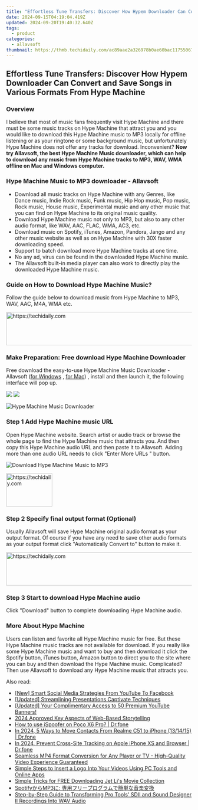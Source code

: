 ```yaml
---
title: "Effortless Tune Transfers: Discover How Hypem Downloader Can Convert and Save Songs in Various Formats From Hype Machine"
date: 2024-09-15T04:19:04.419Z
updated: 2024-09-20T19:40:32.640Z
tags:
  - product
categories:
  - allavsoft
thumbnail: https://thmb.techidaily.com/ac89aae2a326978b0ae60bac11755067574f83eed6bc1f4ab82f533632f5d39e.jpg
---
```


## Effortless Tune Transfers: Discover How Hypem Downloader Can Convert and Save Songs in Various Formats From Hype Machine

### Overview

I believe that most of music fans frequently visit Hype Machine and there must be some music tracks on Hype Machine that attract you and you would like to download this Hype Machine music to MP3 locally for offline listening or as your ringtone or some background music, but unfortunately Hype Machine does not offer any tracks for download. Inconvenient? **Now try Allavsoft, the best Hype Machine Music downloader, which can help to download any music from Hype Machine tracks to MP3, WAV, WMA offline on Mac and Windows computer.**

### Hype Machine Music to MP3 downloader - Allavsoft

* Download all music tracks on Hype Machine with any Genres, like Dance music, Indie Rock music, Funk music, Hip Hop music, Pop music, Rock music, House music, Experimental music and any other music that you can find on Hype Machine to its original music quality.
* Download Hype Machine music not only to MP3, but also to any other audio format, like WAV, AAC, FLAC, WMA, AC3, etc.
* Download music on Spotify, iTunes, Amazon, Pandora, Jango and any other music website as well as on Hype Machine with 30X faster downloading speed.
* Support to batch download more Hype Machine tracks at one time.
* No any ad, virus can be found in the downloaded Hype Machine music.
* The Allavsoft built-in media player can also work to directly play the downloaded Hype Machine music.

### Guide on How to Download Hype Machine Music?

Follow the guide below to download music from Hype Machine to MP3, WAV, AAC, M4A, WMA etc.

<!-- affiliate ads begin -->
<a href="https://appsumo.8odi.net/c/5597632/2105864/7443" target="_top" id="2105864">
  <img src="//a.impactradius-go.com/display-ad/7443-2105864" border="0" alt="https://techidaily.com" width="728" height="90"/>
</a>
<img height="0" width="0" src="https://appsumo.8odi.net/i/5597632/2105864/7443" style="position:absolute;visibility:hidden;" border="0" />
<!-- affiliate ads end -->

### Make Preparation: Free download Hype Machine Downloader

Free download the easy-to-use Hype Machine Music Downloader - Allavsoft ([for Windows](https://tools.techidaily.com/allavsoft/products/) , [for Mac](https://tools.techidaily.com/allavsoft/products/)) , install and then launch it, the following interface will pop up.

[![](https://www.allavsoft.com/how-to/../images/how-to/free-download-win.jpg)](https://tools.techidaily.com/allavsoft/products/) [![](https://www.allavsoft.com/how-to/../images/how-to/free-download-mac.jpg)](https://tools.techidaily.com/allavsoft/products/)

![Hype Machine Music Downloader](https://www.allavsoft.com/how-to/../images/allavsoft/screen-shot-600.jpg)

### Step 1 Add Hype Machine music URL

Open Hype Machine website. Search artist or audio track or browse the whole page to find the Hype Machine music that attracts you. And then copy this Hype Machine audio URL and then paste it to Allavsoft. Adding more than one audio URL needs to click "Enter More URLs " button.

![Download Hype Machine Music to MP3](https://www.allavsoft.com/how-to/../images/how-to/download-rtmp-video/download-rtmp-video.jpg)

<!-- affiliate ads begin -->
<a href="https://aligracehair.sjv.io/c/5597632/2135365/19272" target="_top" id="2135365">
  <img src="//a.impactradius-go.com/display-ad/19272-2135365" border="0" alt="https://techidaily.com" width="125" height="90"/>
</a>
<img height="0" width="0" src="https://aligracehair.sjv.io/i/5597632/2135365/19272" style="position:absolute;visibility:hidden;" border="0" />
<!-- affiliate ads end -->

### Step 2 Specify final output format (Optional)

Usually Allavsoft will save Hype Machine original audio format as your output format. Of course if you have any need to save other audio formats as your output format click "Automatically Convert to" button to make it.

<!-- affiliate ads begin -->
<a href="https://appsumo.8odi.net/c/5597632/2151889/7443" target="_top" id="2151889">
  <img src="//a.impactradius-go.com/display-ad/7443-2151889" border="0" alt="https://techidaily.com" width="728" height="90"/>
</a>
<img height="0" width="0" src="https://appsumo.8odi.net/i/5597632/2151889/7443" style="position:absolute;visibility:hidden;" border="0" />
<!-- affiliate ads end -->

### Step 3 Start to download Hype Machine audio

Click "Download" button to complete downloading Hype Machine audio.

### More About Hype Machine

Users can listen and favorite all Hype Machine music for free. But these Hype Machine music tracks are not available for download. If you really like some Hype Machine music and want to buy and then download it click the Spotify button, iTunes button, Amazon button to direct you to the site where you can buy and then download the Hype Machine music. Complicated? Then use Allavsoft to download any Hype Machine music that attracts you.

<ins class="adsbygoogle"
     style="display:block"
     data-ad-format="autorelaxed"
     data-ad-client="ca-pub-7571918770474297"
     data-ad-slot="1223367746"></ins>

<ins class="adsbygoogle"
     style="display:block"
     data-ad-client="ca-pub-7571918770474297"
     data-ad-slot="8358498916"
     data-ad-format="auto"
     data-full-width-responsive="true"></ins>

<span class="atpl-alsoreadstyle">Also read:</span>
<div><ul>
<li><a href="https://facebook-video-recording.techidaily.com/new-smart-social-media-strategies-from-youtube-to-facebook/"><u>[New] Smart Social Media Strategies From YouTube To Facebook</u></a></li>
<li><a href="https://screen-activity-recording.techidaily.com/updated-streamlining-presentations-captivate-techniques/"><u>[Updated] Streamlining Presentations Captivate Techniques</u></a></li>
<li><a href="https://youtube-webster.techidaily.com/45211134-updated-your-complimentary-access-to-50-premium-youtube-banners/"><u>[Updated] Your Complimentary Access to 50 Premium YouTube Banners!</u></a></li>
<li><a href="https://extra-guidance.techidaily.com/2024-approved-key-aspects-of-web-based-storytelling/"><u>2024 Approved Key Aspects of Web-Based Storytelling</u></a></li>
<li><a href="https://pokemon-go-android.techidaily.com/how-to-use-ispoofer-on-poco-x6-pro-drfone-by-drfone-virtual-android/"><u>How to use iSpoofer on Poco X6 Pro? | Dr.fone</u></a></li>
<li><a href="https://android-transfer.techidaily.com/in-2024-5-ways-to-move-contacts-from-realme-c51-to-iphone-131415-drfone-by-drfone-transfer-from-android-transfer-from-android/"><u>In 2024, 5 Ways to Move Contacts From Realme C51 to iPhone (13/14/15) | Dr.fone</u></a></li>
<li><a href="https://phone-solutions.techidaily.com/in-2024-prevent-cross-site-tracking-on-apple-iphone-xs-and-browser-drfone-by-drfone-virtual-ios/"><u>In 2024, Prevent Cross-Site Tracking on Apple iPhone XS and Browser | Dr.fone</u></a></li>
<li><a href="https://win-bits.techidaily.com/seamless-mp4-format-conversion-for-any-player-or-tv-high-quality-video-experience-guaranteed/"><u>Seamless MP4 Format Conversion for Any Player or TV - High-Quality Video Experience Guaranteed</u></a></li>
<li><a href="https://win-bits.techidaily.com/simple-steps-to-insert-a-logo-into-your-videos-using-pc-tools-and-online-apps/"><u>Simple Steps to Insert a Logo Into Your Videos Using PC Tools and Online Apps</u></a></li>
<li><a href="https://win-bits.techidaily.com/simple-tricks-for-free-downloading-jet-lis-movie-collection/"><u>Simple Tricks for FREE Downloading Jet Li's Movie Collection</u></a></li>
<li><a href="https://win-bits.techidaily.com/spotifymp3/"><u>SpotifyからMP3に: 専用フリープログラムで簡単な音楽変換</u></a></li>
<li><a href="https://win-bits.techidaily.com/step-by-step-guide-to-transforming-pro-tools-sdii-and-sound-designer-ii-recordings-into-wav-audio/"><u>Step-by-Step Guide to Transforming Pro Tools' SDII and Sound Designer II Recordings Into WAV Audio</u></a></li>
</ul></div>

